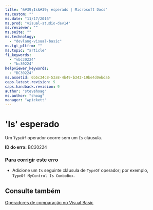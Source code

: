 ```yaml
---
title: "&#39;Is&#39; esperado | Microsoft Docs"
ms.custom: ""
ms.date: "11/17/2016"
ms.prod: "visual-studio-dev14"
ms.reviewer: ""
ms.suite: ""
ms.technology: 
  - "devlang-visual-basic"
ms.tgt_pltfrm: ""
ms.topic: "article"
f1_keywords: 
  - "vbc30224"
  - "bc30224"
helpviewer_keywords: 
  - "BC30224"
ms.assetid: 6b5c34c8-53a8-4b49-b343-19be4d0ebda5
caps.latest.revision: 9
caps.handback.revision: 9
author: "stevehoag"
ms.author: "shoag"
manager: "wpickett"
---
```

# &#39;Is&#39; esperado
Um `TypeOf` operador ocorre sem um `Is` cláusula.  
  
 **ID do erro:** BC30224  
  
### Para corrigir este erro  
  
-   Adicione um `Is` seguinte cláusula de `TypeOf` operador; por exemplo, `TypeOf MyControl Is ComboBox`.  
  
## Consulte também  
 [Operadores de comparação no Visual Basic](../../visual-basic/programming-guide/language-features/operators-and-expressions/comparison-operators.md)